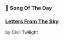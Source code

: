 ### 🎵 Song Of The Day

### [Letters From The Sky](https://open.spotify.com/track/1g8dRVzAvmSOTfTz5m0H9K)

by Civil Twilight
